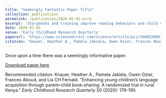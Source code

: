 ```yaml
---
title: "Seemingly Fantastic Paper Title"
collection: publications
permalink: /publication/2020-01-01-ecrq
excerpt: 'Storybooks and training improve reading behaviors and child vocabulary.'
date: 2020-01-01
venue: 'Early Childhood Research Quarterly'
paperurl: 'https://www.sciencedirect.com/science/article/pii/S0885200619300031'
citation: 'Knauer, Heather A., Pamela Jakiela, Owen Ozier, Frances Aboud, and Lia CH Fernald. &quot;Enhancing young children’s language acquisition through parent–child book-sharing: A randomized trial in rural Kenya.&quot; <i>Early Childhood Research Quarterly</i> 50 (2020): 179-190.'
---
```

Once upon a time there was a seemingly informative paper.

[Download paper here](https://documents.worldbank.org/en/publication/documents-reports/documentdetail/440111599837928395/recruitment-effort-and-retention-effects-of-performance-contracts-for-civil-servants-experimental-evidence-from-rwandan-primary-schools)

Recommended citation: Knauer, Heather A., Pamela Jakiela, Owen Ozier, Frances Aboud, and Lia CH Fernald. &quot;Enhancing young children’s language acquisition through parent–child book-sharing: A randomized trial in rural Kenya.&quot; <i>Early Childhood Research Quarterly</i> 50 (2020): 179-190.

